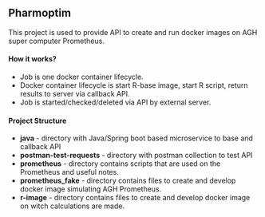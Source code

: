 Pharmoptim
--------------
This project is used to provide API to create and run docker images
on AGH super computer Prometheus.

#### How it works? ####
- Job is one docker container lifecycle.
- Docker container lifecycle is start R-base image, start R script,
return results to server via callback API.
- Job is started/checked/deleted via API by external server.

#### Project Structure ####
- **java** - directory with Java/Spring boot based microservice to base and callback API
- **postman-test-requests** - directory with postman collection to test API
- **prometheus** - directory contains scripts that are used on the Prometheus and useful notes.
- **prometheus_fake** - directory contains files to create and develop docker image simulating AGH Prometheus.
- **r-image** - directory contains files to create and develop docker image on witch calculations are made.
